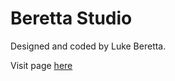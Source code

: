 # Beretta Studio

Designed and coded by Luke Beretta. 

Visit page [here](https://lukeberetta.github.io/beretta-studio/index.html)

